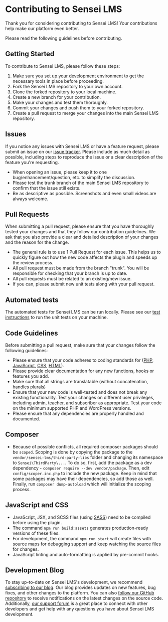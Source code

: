 # Contributing to Sensei LMS

Thank you for considering contributing to Sensei LMS! Your contributions help make our platform even better. 

Please read the following guidelines before contributing.

## Getting Started

To contribute to Sensei LMS, please follow these steps:

1. Make sure you [set up your development environment](https://github.com/Automattic/sensei/wiki/Setting-Up-Your-Development-Environment) to get the necessary tools in place before proceeding.
2. Fork the Sensei LMS repository to your own account.
2. Clone the forked repository to your local machine.
3. Create a new branch for your contribution.
4. Make your changes and test them thoroughly. 
5. Commit your changes and push them to your forked repository.
6. Create a pull request to merge your changes into the main Sensei LMS repository.

## Issues

If you notice any issues with Sensei LMS or have a feature request, please submit an issue on our [issue tracker](https://github.com/Automattic/sensei/issues). Please include as much detail as possible, including steps to reproduce the issue or a clear description of the feature you're requesting.

- When opening an issue, please keep it to one bug/enhancement/question, etc. to simplify the discussion.
- Please test the trunk branch of the main Sensei LMS repository to confirm that the issue still exists.
- Be as descriptive as possible. Screenshots and even small videos are always welcome.

## Pull Requests

When submitting a pull request, please ensure that you have thoroughly tested your changes and that they follow our contribution guidelines. We ask that you also provide a clear and detailed description of your changes and the reason for the change.

- The general rule is to use 1 Pull Request for each issue. This helps us to quickly figure out how the new code affects the plugin and speeds up the review process.
- All pull request must be made from the branch "trunk". You will be responsible for checking that your branch is up to date.
- All pull requests must be related to an existing/new issue.
- If you can, please submit new unit tests along with your pull request.

## Automated tests

The automated tests for Sensei LMS can be run locally. Please see our [test instructions](https://github.com/Automattic/sensei/tree/trunk/tests#readme) to run the unit tests on your machine.

## Code Guidelines

Before submitting a pull request, make sure that your changes follow the following guidelines: 

- Please ensure that your code adheres to coding standards for ([PHP](https://developer.wordpress.org/coding-standards/wordpress-coding-standards/php/), [JavaScript](https://developer.wordpress.org/coding-standards/wordpress-coding-standards/javascript/), [CSS](https://developer.wordpress.org/coding-standards/wordpress-coding-standards/css/), [HTML](https://developer.wordpress.org/coding-standards/wordpress-coding-standards/html/)).
- Please provide clear documentation for any new functions, hooks or features you add.
- Make sure that all strings are translatable (without concatenation, handles plurals)
- Ensure that your new code is well-tested and does not break any existing functionality.
  Test your changes on different user privileges, including admin, teacher, and subscriber as appropriate.
  Test your code on the minimum supported PHP and WordPress versions.
- Please ensure that any dependencies are properly handled and documented.

## Composer

- Because of possible conflicts, all required composer packages should be `scoped`. Scoping is done by copying the package to the `vendor/sensei-lms/third-party-libs` folder and changing its namespace to `Sensei\ThirdParty\...`.  To do so, first, add the package as a dev dependency - `composer require --dev vendor/package`. Then, edit `config/scoper.inc.php` to include the new package. Keep in mind that some packages may have their dependencies, so add those as well. Finally, run `composer dump-autoload` which will initialize the scoping process.

## JavaScript and CSS

- JavaScript, JSX, and SCSS files (using [SASS](https://sass-lang.com/documentation/file.SASS_REFERENCE.html)) need to be compiled before using the plugin.
- The command `npm run build:assets` generates production-ready versions of these files.
- For development, the command `npm run start` will create files with source maps for debugging support and keep watching the source files for changes.
- JavaScript linting and auto-formatting is applied by pre-commit hooks. 

## Development Blog

To stay up-to-date on Sensei LMS's development, we recommend [subscribing to our blog](https://senseilms.com/blog). Our blog provides updates on new features, bug fixes, and other changes to the platform. You can also [follow our GitHub repository](https://github.com/Automattic/sensei) to receive notifications on the latest changes on the source code. Additionally, [our support forum](https://wordpress.org/support/plugin/sensei-lms/) is a great place to connect with other developers and get help with any questions you have about Sensei LMS development.

